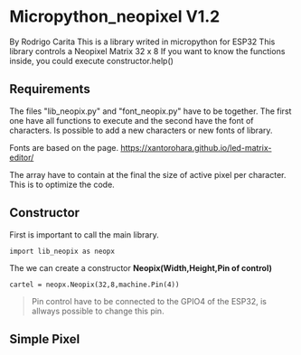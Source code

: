 # Micropython_neopixel V1.2

By Rodrigo Carita
This is a library writed in micropython for ESP32
This library controls a Neopixel Matrix 32 x 8
If you want to know the functions inside, you could execute constructor.help()

## Requirements

The files "lib_neopix.py" and "font_neopix.py" have to be together. The first one have all functions to execute and the second have the font of characters. Is possible to add a new characters or new fonts of library.

Fonts are based on the page. https://xantorohara.github.io/led-matrix-editor/

The array have to contain at the final the size of active pixel per character. This is to optimize the code.


## Constructor

First is important to call the main library.
```
import lib_neopix as neopx
```
The we can create a constructor
**Neopix(Width,Height,Pin of control)**
```
cartel = neopx.Neopix(32,8,machine.Pin(4))
```
> Pin control have to be connected to the GPIO4 of the ESP32, is allways possible to change this pin.

## Simple Pixel

